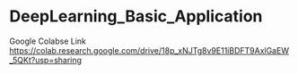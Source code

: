 # DeepLearning_Basic_Application

Google Colabse Link 
https://colab.research.google.com/drive/18p_xNJTg8v9E11iBDFT9AxlGaEW_5QKt?usp=sharing
